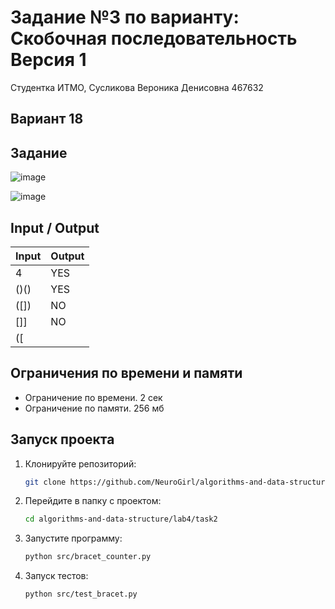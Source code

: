 # Задание №3 по варианту: Скобочная последовательность Версия 1
Студентка ИТМО,  Сусликова Вероника Денисовна 467632

## Вариант 18

## Задание 

![image](https://github.com/user-attachments/assets/3aca31b4-6d3f-4400-b253-4de7653b7ca7)

![image](https://github.com/user-attachments/assets/315488dc-3cc6-4b01-88a4-32b133440782)

## Input / Output 

| Input    | Output   |
|----------|----------|
|4         |YES       |
|()()      |YES       |
|([])      |NO        |
|[]]       |NO        |
|([        |          |

## Ограничения по времени и памяти

- Ограничение по времени. 2 сек
- Ограничение по памяти. 256 мб

## Запуск проекта
1. Клонируйте репозиторий:
   ```bash
   git clone https://github.com/NeuroGirl/algorithms-and-data-structure.git
   ```
2. Перейдите в папку с проектом:
   ```bash
   cd algorithms-and-data-structure/lab4/task2
   
3. Запустите программу:
   ```bash
   python src/bracet_counter.py
   ```

4. Запуск тестов:
   ```bash
   python src/test_bracet.py
   ```
